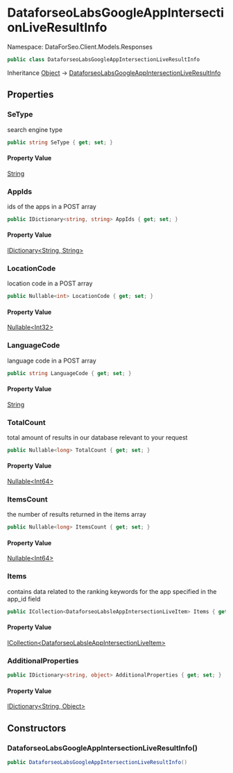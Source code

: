 # DataforseoLabsGoogleAppIntersectionLiveResultInfo

Namespace: DataForSeo.Client.Models.Responses

```csharp
public class DataforseoLabsGoogleAppIntersectionLiveResultInfo
```

Inheritance [Object](https://docs.microsoft.com/en-us/dotnet/api/system.object) → [DataforseoLabsGoogleAppIntersectionLiveResultInfo](./dataforseo.client.models.responses.dataforseolabsgoogleappintersectionliveresultinfo.md)

## Properties

### **SeType**

search engine type

```csharp
public string SeType { get; set; }
```

#### Property Value

[String](https://docs.microsoft.com/en-us/dotnet/api/system.string)<br>

### **AppIds**

ids of the apps in a POST array

```csharp
public IDictionary<string, string> AppIds { get; set; }
```

#### Property Value

[IDictionary&lt;String, String&gt;](https://docs.microsoft.com/en-us/dotnet/api/system.collections.generic.idictionary-2)<br>

### **LocationCode**

location code in a POST array

```csharp
public Nullable<int> LocationCode { get; set; }
```

#### Property Value

[Nullable&lt;Int32&gt;](https://docs.microsoft.com/en-us/dotnet/api/system.nullable-1)<br>

### **LanguageCode**

language code in a POST array

```csharp
public string LanguageCode { get; set; }
```

#### Property Value

[String](https://docs.microsoft.com/en-us/dotnet/api/system.string)<br>

### **TotalCount**

total amount of results in our database relevant to your request

```csharp
public Nullable<long> TotalCount { get; set; }
```

#### Property Value

[Nullable&lt;Int64&gt;](https://docs.microsoft.com/en-us/dotnet/api/system.nullable-1)<br>

### **ItemsCount**

the number of results returned in the items array

```csharp
public Nullable<long> ItemsCount { get; set; }
```

#### Property Value

[Nullable&lt;Int64&gt;](https://docs.microsoft.com/en-us/dotnet/api/system.nullable-1)<br>

### **Items**

contains data related to the ranking keywords for the app specified in the app_id field

```csharp
public ICollection<DataforseoLabsleAppIntersectionLiveItem> Items { get; set; }
```

#### Property Value

[ICollection&lt;DataforseoLabsleAppIntersectionLiveItem&gt;](https://docs.microsoft.com/en-us/dotnet/api/system.collections.generic.icollection-1)<br>

### **AdditionalProperties**

```csharp
public IDictionary<string, object> AdditionalProperties { get; set; }
```

#### Property Value

[IDictionary&lt;String, Object&gt;](https://docs.microsoft.com/en-us/dotnet/api/system.collections.generic.idictionary-2)<br>

## Constructors

### **DataforseoLabsGoogleAppIntersectionLiveResultInfo()**

```csharp
public DataforseoLabsGoogleAppIntersectionLiveResultInfo()
```

